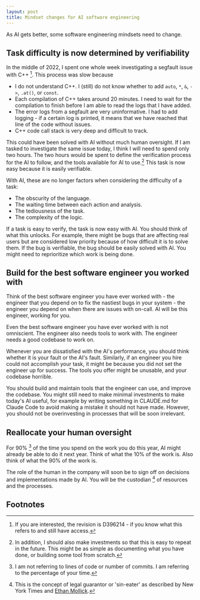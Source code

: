 ```yaml
---
layout: post
title: Mindset changes for AI software engineering
---
```

As AI gets better, some software engineering mindsets need to change.

## Task difficulty is now determined by verifiability

In the middle of 2022, I spent one whole week investigating a segfault issue with C++ [^1]. This process was slow because
- I do not understand C++. I (still) do not know whether to add `auto`, `*`, `&`, `->`, `.at()`, or `const`.
- Each compilation of C++ takes around 20 minutes. I need to wait for the compilation to finish before I am able to read the logs that I have added.
- The error logs from a segfault are very uninformative. I had to add logging - if a certain log is printed, it means that we have reached that line of the code without issues.
- C++ code call stack is very deep and difficult to track.

[^1]: If you are interested, the revision is D396214 - if you know what this refers to and still have access.

This could have been solved with AI without much human oversight. If I am tasked to investigate the same issue today, I think I will need to spend only two hours. The two hours would be spent to define the verification process for the AI to follow, and the tools available for AI to use.[^2] This task is now easy because it is easily verifiable.

[^2]: In addition, I should also make investments so that this is easy to repeat in the future. This might be as simple as documenting what you have done, or building some tool from scratch.

With AI, these are no longer factors when considering the difficulty of a task:
- The obscurity of the language.
- The waiting time between each action and analysis.
- The tediousness of the task.
- The complexity of the logic.

If a task is easy to verify, the task is now easy with AI. You should think of what this unlocks. For example, there might be bugs that are affecting real users but are considered low priority because of how difficult it is to solve them. If the bug is verifiable, the bug should be easily solved with AI. You might need to reprioritize which work is being done.



## Build for the best software engineer you worked with

Think of the best software engineer you have ever worked with - the engineer that you depend on to fix the nastiest bugs in your system - the engineer you depend on when there are issues with on-call. AI will be this engineer, working for you.

Even the best software engineer you have ever worked with is not omniscient. The engineer also needs tools to work with. The engineer needs a good codebase to work on.

Whenever you are dissatisfied with the AI's performance, you should think whether it is your fault or the AI's fault. Similarly, if an engineer you hire could not accomplish your task, it might be because you did not set the engineer up for success. The tools you offer might be unusable, and your codebase horrible.

You should build and maintain tools that the engineer can use, and improve the codebase. You might still need to make minimal investments to make today's AI useful, for example by writing something in CLAUDE.md for Claude Code to avoid making a mistake it should not have made. However, you should not be overinvesting in processes that will be soon irrelevant.



## Reallocate your human oversight

For 90% [^3] of the time you spend on the work you do this year, AI might already be able to do it next year. Think of what the 10% of the work is. Also think of what the 90% of the work is.

The role of the human in the company will soon be to sign off on decisions and implementations made by AI. You will be the custodian [^4] of resources and the processes.

[^3]: I am not referring to lines of code or number of commits. I am referring to the percentage of your time.

[^4]: This is the concept of legal guarantor or 'sin-eater' as described by New York Times and [Ethan Mollick](https://bsky.app/profile/emollick.bsky.social/post/3lrt6mcqzv225).


## Footnotes


